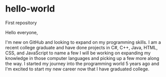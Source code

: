 # hello-world
First repository

Hello everyone, 

I'm new on GitHub and looking to expand on my programming skills. I am a recent college graduate and have done projects in C#, C++, Java, HTML, CSS, and JavaScript to name a few I will be working on expanding my knowledge in those computer languages and picking up a few more along the way. I started my journey into the programming world 5 years ago and I'm excited to start my new career now that I have graduated college. 

